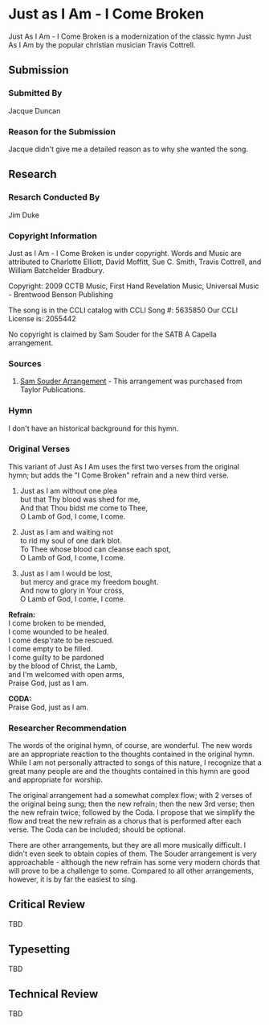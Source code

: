 # Just as I Am - I Come Broken
Just As I Am - I Come Broken is a modernization of the classic hymn Just As I Am by the popular christian musician Travis Cottrell.

## Submission

### Submitted By

Jacque Duncan

### Reason for the Submission

Jacque didn't give me a detailed reason as to why she wanted the song.

## Research

### Resarch Conducted By

Jim Duke

### Copyright Information

Just as I Am - I Come Broken is under copyright.  Words and Music are attributed to Charlotte Elliott, David Moffitt, Sue C. Smith, Travis Cottrell, and William Batchelder Bradbury.

Copyright: 2009 CCTB Music, First Hand Revelation Music, Universal Music - Brentwood Benson Publishing

The song is in the CCLI catalog with CCLI Song #: 5635850
Our CCLI License is: 2055442

No copyright is claimed by Sam Souder for the SATB A Capella arrangement.

### Sources

1. [Sam Souder Arrangement](Sources/Just-As-I-Am-I-Come.pdf) - This arrangement was purchased from Taylor Publications.

### Hymn

I don't have an historical background for this hymn.

### Original Verses

This variant of Just As I Am uses the first two verses from the original hymn; but adds the "I Come Broken" refrain and a new third verse.

1. Just as I am without one plea  
   but that Thy blood was shed for me,  
   And that Thou bidst me come to Thee,  
   O Lamb of God, I come, I come.

2. Just as I am and waiting not  
   to rid my soul of one dark blot.  
   To Thee whose blood can cleanse each spot,  
   O Lamb of God, I come, I come.

3. Just as I am I would be lost,  
   but mercy and grace my freedom bought.  
   And now to glory in Your cross,  
   O Lamb of God, I come, I come.

**Refrain:**  
I come broken to be mended,  
I come wounded to be healed.  
I come desp'rate to be rescued.  
I come empty to be filled.  
I come guilty to be pardoned  
by the blood of Christ, the Lamb,  
and I'm welcomed with open arms,  
Praise God, just as I am.

**CODA:**  
Praise God, just as I am.

### Researcher Recommendation

The words of the original hymn, of course, are wonderful.  The new words are an appropriate reaction to the thoughts contained in the original hymn.  While I am not personally attracted to songs of this nature, I recognize that a great many people are and the thoughts contained in this hymn are good and appropriate for worship.

The original arrangement had a somewhat complex flow; with 2 verses of the original being sung; then the new refrain; then the new 3rd verse; then the new refrain twice; followed by the Coda.  I propose that we simplify the flow and treat the new refrain as a chorus that is performed after each verse.  The Coda can be included; should be optional.

There are other arrangements, but they are all more musically difficult.  I didn't even seek to obtain copies of them.  The Souder arrangement is very approachable - although the new refrain has some very modern chords that will prove to be a challenge to some.  Compared to all other arrangements, however, it is by far the easiest to sing.

## Critical Review

TBD

## Typesetting

TBD

## Technical Review

TBD